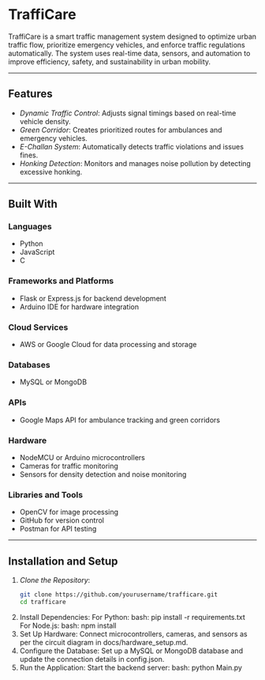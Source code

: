 # TraffiCare  

TraffiCare is a smart traffic management system designed to optimize urban traffic flow, prioritize emergency vehicles, and enforce traffic regulations automatically. The system uses real-time data, sensors, and automation to improve efficiency, safety, and sustainability in urban mobility.  

---

## Features  
- *Dynamic Traffic Control*: Adjusts signal timings based on real-time vehicle density.  
- *Green Corridor*: Creates prioritized routes for ambulances and emergency vehicles.  
- *E-Challan System*: Automatically detects traffic violations and issues fines.  
- *Honking Detection*: Monitors and manages noise pollution by detecting excessive honking.  

---

## Built With  
### Languages  
- Python  
- JavaScript  
- C  

### Frameworks and Platforms  
- Flask or Express.js for backend development  
- Arduino IDE for hardware integration  

### Cloud Services  
- AWS or Google Cloud for data processing and storage  

### Databases  
- MySQL or MongoDB  

### APIs  
- Google Maps API for ambulance tracking and green corridors  

### Hardware  
- NodeMCU or Arduino microcontrollers  
- Cameras for traffic monitoring  
- Sensors for density detection and noise monitoring  

### Libraries and Tools  
- OpenCV for image processing  
- GitHub for version control  
- Postman for API testing  

---

## Installation and Setup  
1. *Clone the Repository*:  
   ```bash
   git clone https://github.com/yourusername/trafficare.git
   cd trafficare

2. Install Dependencies:
      For Python:
      bash: pip install -r requirements.txt
   For Node.js:
      bash: npm install
3. Set Up Hardware:
   Connect microcontrollers, cameras, and sensors as per the circuit diagram in docs/hardware_setup.md.
4. Configure the Database:
   Set up a MySQL or MongoDB database and update the connection details in config.json.
5. Run the Application:
   Start the backend server:
   bash: python Main.py
